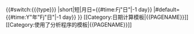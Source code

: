{{#switch:{{{type}}}
 |short|短|月日={{#time:Fj"日"|-1 day}}
 |#default={{#time:Y"年"Fj"日"|-1 day}}
}}<noinclude>
[[Category:日期计算模板|{{PAGENAME}}]]
[[Category:使用了分析程序的模板|{{PAGENAME}}]]
</noinclude>